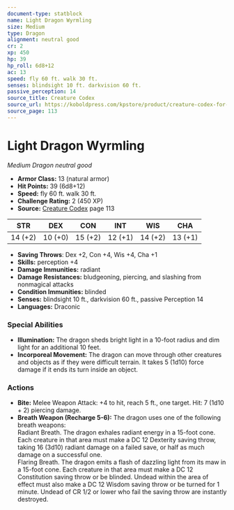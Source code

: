 ```yaml
---
document-type: statblock
name: Light Dragon Wyrmling
size: Medium
type: Dragon
alignment: neutral good
cr: 2
xp: 450
hp: 39
hp_roll: 6d8+12
ac: 13
speed: fly 60 ft. walk 30 ft.
senses: blindsight 10 ft. darkvision 60 ft. 
passive_perception: 14
source_title: Creature Codex
source_url: https://koboldpress.com/kpstore/product/creature-codex-for-5th-edition-dnd
source_page: 113
---
```


# Light Dragon Wyrmling

*Medium* *Dragon* *neutral good*

- **Armor Class:** 13 (natural armor)
- **Hit Points:** 39 (6d8+12)
- **Speed:** fly 60 ft. walk 30 ft.
- **Challenge Rating:** 2 (450 XP)
- **Source:** [Creature Codex](https://koboldpress.com/kpstore/product/creature-codex-for-5th-edition-dnd) page 113

| STR | DEX | CON | INT | WIS | CHA |
| --- | --- | --- | --- | --- | --- |
| 14 (+2) | 10 (+0) | 15 (+2) | 12 (+1) | 14 (+2) | 13 (+1) |

- **Saving Throws**: Dex +2, Con +4, Wis +4, Cha +1
- **Skills:** perception +4
- **Damage Immunities:** radiant
- **Damage Resistances:** bludgeoning, piercing, and slashing from nonmagical attacks
- **Condition Immunities:** blinded
- **Senses:** blindsight 10 ft., darkvision 60 ft., passive Perception 14
- **Languages:** Draconic

### Special Abilities

- **Illumination:** The dragon sheds bright light in a 10-foot radius and dim light for an additional 10 feet.
- **Incorporeal Movement:** The dragon can move through other creatures and objects as if they were difficult terrain. It takes 5 (1d10) force damage if it ends its turn inside an object.

### Actions

- **Bite:** Melee Weapon Attack: +4 to hit, reach 5 ft., one target. Hit: 7 (1d10 + 2) piercing damage.
- **Breath Weapon (Recharge 5-6):** The dragon uses one of the following breath weapons:<br>Radiant Breath. The dragon exhales radiant energy in a 15-foot cone. Each creature in that area must make a DC 12 Dexterity saving throw, taking 16 (3d10) radiant damage on a failed save, or half as much damage on a successful one.<br>Flaring Breath. The dragon emits a flash of dazzling light from its maw in a 15-foot cone. Each creature in that area must make a DC 12 Constitution saving throw or be blinded. Undead within the area of effect must also make a DC 12 Wisdom saving throw or be turned for 1 minute. Undead of CR 1/2 or lower who fail the saving throw are instantly destroyed.
